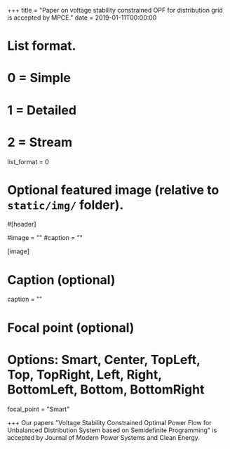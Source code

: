 +++
title = "Paper on voltage stability constrained OPF for distribution grid is accepted by MPCE."
date = 2019-01-11T00:00:00

# List format.
#   0 = Simple
#   1 = Detailed
#   2 = Stream
list_format = 0

# Optional featured image (relative to `static/img/` folder).
#[header]

#image = ""
#caption = ""

[image]
  # Caption (optional)
  caption = ""
  
  # Focal point (optional)
  # Options: Smart, Center, TopLeft, Top, TopRight, Left, Right, BottomLeft, Bottom, BottomRight
  focal_point = "Smart"

+++
Our papers "Voltage Stability Constrained Optimal Power Flow for Unbalanced Distribution System based on Semidefinite Programming" is accepted by Journal of Modern Power Systems and Clean Energy.
